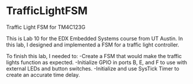 # TrafficLightFSM
Traffic Light FSM for TM4C123G

This is Lab 10 for the EDX Embedded Systems course from UT Austin. In this lab, I designed and implemented a FSM
for a traffic light controller. 

To finish this lab, I needed to:
-Create a FSM that would make the traffic lights function as expected.
-Initialize GPIO in ports B, E, and F to use with external LEDs and button switches.
-Initialize and use SysTick Timer to create an accurate time delay.
